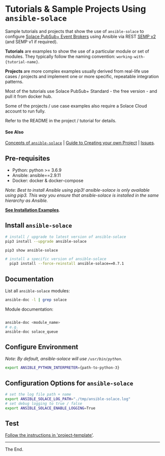 # Tutorials & Sample Projects Using `ansible-solace`

Sample tutorials and projects that show the use of `ansible-solace` to configure [Solace PubSub+ Event Brokers](https://solace.com/products/event-broker/) using Ansible via REST [SEMP v2](https://docs.solace.com/SEMP/Using-SEMP.htm) (and SEMP v1 if required).

**Tutorials** are examples to show the use of a particular module or set of modules.
They typically follow the naming convention: `working-with-{tutorial-name}`.

**Projects** are more complex examples usually derived from real-life use cases / projects and
implement one or more specific, repeatable integration patterns.

Most of the tutorials use Solace PubSub+ Standard - the free version - and pull it from docker hub.

Some of the projects / use case examples also require a Solace Cloud account to run fully.

Refer to the README in the project / tutorial for details.

#### See Also

[Concepts of `ansible-solace`](./Concepts.md) |
[Guide to Creating your own Project](./project-template) |
[Issues](https://github.com/solace-iot-team/ansible-solace/issues).

## Pre-requisites

* Python: python >= 3.6.9
* Ansible: ansible==2.9.11 
* Docker: docker & docker-compose

_Note: Best to install Ansible using pip3! ansible-solace is only available using pip3. This way you ensure that ansible-solace is installed in the same hierarchy as Ansible._

[**See Installation Examples**](./Install.md).

## Install `ansible-solace`

````bash
# install / upgrade to latest version of ansible-solace
pip3 install --upgrade ansible-solace

pip3 show ansible-solace
````

````bash
# install a specific version of ansible-solace
  pip3 install --force-reinstall ansible-solace==0.7.1
````

## Documentation

List all `ansible-solace` modules:
````bash
ansible-doc -l | grep solace
````

Module documentation:

````bash

ansible-doc <module_name>
# e.g.
ansible-doc solace_queue

````

## Configure Environment

_Note: By default, ansible-solace will use `/usr/bin/python`._

````bash
export ANSIBLE_PYTHON_INTERPRETER={path-to-python-3}
````

## Configuration Options for `ansible-solace`
````bash
# set the log file path + name
export ANSIBLE_SOLACE_LOG_PATH="./tmp/ansible-solace.log"
# set debug logging to true / false
export ANSIBLE_SOLACE_ENABLE_LOGGING=True
````

## Test

[Follow the instructions in 'project-template'](./project-template/README.md).

---
The End.
